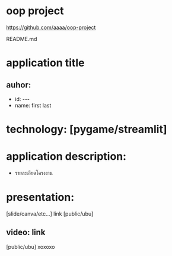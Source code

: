 # oop project
https://github.com/aaaa/oop-project

README.md

# application title

## auhor:
  * id: ---
  * name: first last
   
# technology: [pygame/streamlit]
  
# application description:
  * รายละเอียดโครงงาน

# presentation: 
[slide/canva/etc...]  link [public/ubu]

## video: link 
[public/ubu]
xoxoxo
